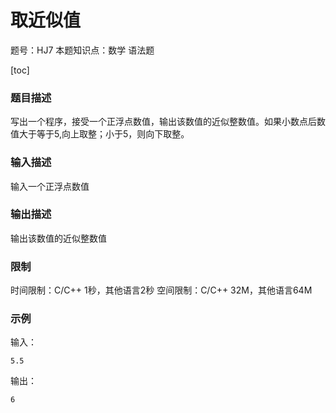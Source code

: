 # 取近似值

题号：HJ7
本题知识点：数学 语法题

[toc]

### 题目描述

写出一个程序，接受一个正浮点数值，输出该数值的近似整数值。如果小数点后数值大于等于5,向上取整；小于5，则向下取整。

### 输入描述

输入一个正浮点数值

### 输出描述

输出该数值的近似整数值

### 限制
时间限制：C/C++ 1秒，其他语言2秒 
空间限制：C/C++ 32M，其他语言64M

### 示例

输入：
```
5.5
```

输出：
```
6
```